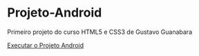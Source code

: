 # Projeto-Android
Primeiro projeto do curso HTML5 e CSS3 de Gustavo Guanabara

<a href="https://balenav.github.io/Projeto-Android/index.html"
ref="_blank">Executar o Projeto Android</a>